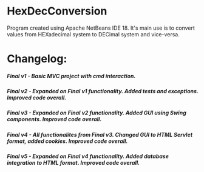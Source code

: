 # HexDecConversion

Program created using Apache NetBeans IDE 18. It's main use is to convert values from HEXadecimal system to DECimal system and vice-versa. 

# Changelog:

##### Final v1 - Basic MVC project with cmd interaction.
##### Final v2 - Expanded on Final v1 functionality. Added tests and exceptions. Improved code overall.
##### Final v3 - Expanded on Final v2 functionality. Added GUI using Swing components. Improved code overall.
##### Final v4 - All functionalites from Final v3. Changed GUI to HTML Servlet format, added cookies. Improved code overall.
##### Final v5 - Expanded on Final v4 functionality. Added database integration to HTML format. Improved code overall.
